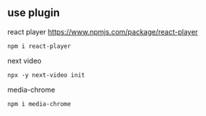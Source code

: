 ## use plugin

react player
https://www.npmjs.com/package/react-player

```shell
npm i react-player
```

next video
```shell
npx -y next-video init
```

media-chrome
```shell
npm i media-chrome
```